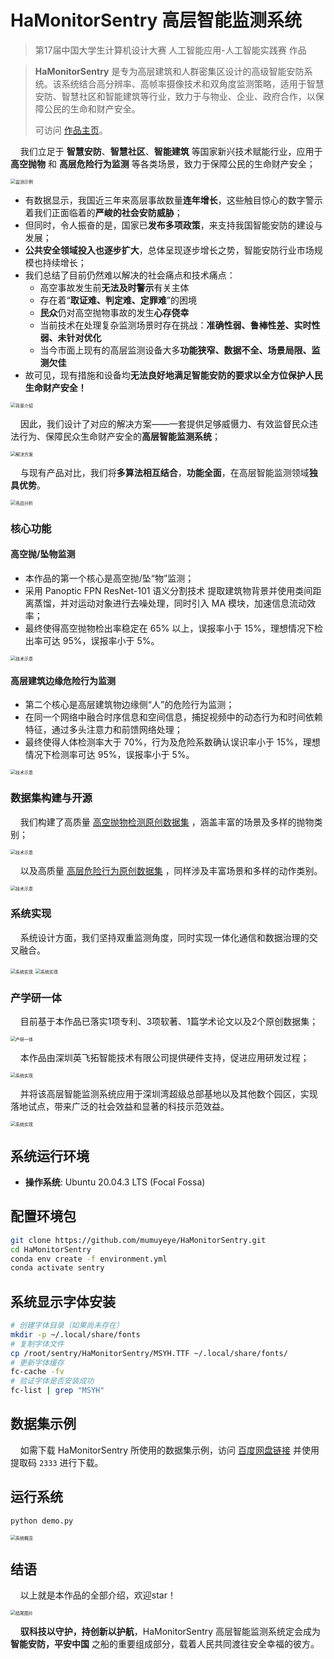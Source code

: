 # HaMonitorSentry 高层智能监测系统

> 第17届中国大学生计算机设计大赛 人工智能应用-人工智能实践赛 作品

> **HaMonitorSentry** 是专为高层建筑和人群密集区设计的高级智能安防系统。该系统结合高分辨率、高帧率摄像技术和双角度监测策略，适用于智慧安防、智慧社区和智能建筑等行业，致力于与物业、企业、政府合作，以保障公民的生命和财产安全。
>
> 可访问 [作品主页](https://mumuyeye.github.io/HaMonitorSentry/README.html)。

&nbsp;&nbsp;&nbsp;&nbsp;我们立足于 **智慧安防**、**智慧社区**、**智能建筑** 等国家新兴技术赋能行业，应用于 **高空抛物** 和 **高层危险行为监测** 等各类场景，致力于保障公民的生命财产安全；

<img src="image/README/1715679541656.png" alt="监测示例" style="zoom:50%;" />

- 有数据显示，我国近三年来高层事故数量**连年增长**，这些触目惊心的数字警示着我们正面临着的**严峻的社会安防威胁**；
- 但同时，令人振奋的是，国家已**发布多项政策**，来支持我国智能安防的建设与发展；
- **公共安全领域投入也逐步扩大**，总体呈现逐步增长之势，智能安防行业市场规模也持续增长；
- 我们总结了目前仍然难以解决的社会痛点和技术痛点：
  - 高空事故发生前**无法及时警示**有关主体
  - 存在着“**取证难、判定难、定罪难**”的困境
  - **民众**仍对高空抛物事故的发生**心存侥幸**
  - 当前技术在处理复杂监测场景时存在挑战：**准确性弱、鲁棒性差、实时性弱、未针对优化**
  - 当今市面上现有的高层监测设备大多**功能狭窄、数据不全、场景局限、监测欠佳**
- 故可见，现有措施和设备均**无法良好地满足智能安防的要求以全方位保护人民生命财产安全！**

<img src="image/README/背景_拼图.jpg" alt="背景介绍" style="zoom:50%;" />

&nbsp;&nbsp;&nbsp;&nbsp;因此，我们设计了对应的解决方案——一套提供足够威慑力、有效监督民众违法行为、保障民众生命财产安全的**高层智能监测系统**；

<img src="image/README/1715696975686.jpg" alt="解决方案" style="zoom:50%;" />

&nbsp;&nbsp;&nbsp;&nbsp;与现有产品对比，我们将**多算法相互结合**，**功能全面**，在高层智能监测领域**独具优势**。

<img src="image/README/1715697052594.jpg" alt="竞品分析" style="zoom:50%;" />

### 核心功能

#### 高空抛/坠物监测

- 本作品的第一个核心是高空抛/坠“物”监测；
- 采用 Panoptic FPN ResNet-101 语义分割技术 提取建筑物背景并使用类间距离蒸馏，并对运动对象进行去噪处理，同时引入 MA 模块，加速信息流动效率；
- 最终使得高空抛物检出率稳定在 65% 以上，误报率小于 15%，理想情况下检出率可达 95%，误报率小于 5%。

<img src="image/README/1715679635883.jpg" alt="技术示意" style="zoom:50%;" />

#### 高层建筑边缘危险行为监测

- 第二个核心是高层建筑物边缘侧“人”的危险行为监测；
- 在同一个网络中融合时序信息和空间信息，捕捉视频中的动态行为和时间依赖特征，通过多头注意力和前馈网络处理；
- 最终使得人体检测率大于 70%，行为及危险系数确认误识率小于 15%，理想情况下检测率可达 95%，误报率小于 5%。

<img src="image/README/1715679658779.jpg" alt="技术示意" style="zoom:50%;" />

### 数据集构建与开源

&nbsp;&nbsp;&nbsp;&nbsp;我们构建了高质量 [高空抛物检测原创数据集](https://pan.baidu.com/s/12ACPttrbEMglgN6v_PanEw?pwd=2333) ，涵盖丰富的场景及多样的抛物类别；

<img src="image/README/1715679712273.jpg" alt="技术示意" style="zoom:50%;" />

&nbsp;&nbsp;&nbsp;&nbsp;以及高质量 [高层危险行为原创数据集](https://pan.baidu.com/s/12ACPttrbEMglgN6v_PanEw?pwd=2333) ，同样涉及丰富场景和多样的动作类别。

<img src="image/README/1715679719404.jpg" alt="技术示意" style="zoom:50%;" />

### 系统实现

&nbsp;&nbsp;&nbsp;&nbsp;系统设计方面，我们坚持双重监测角度，同时实现一体化通信和数据治理的交叉融合。

<img src="image/README/1715679775194.jpg" alt="系统实现" style="zoom:50%;" />

<img src="image/README/1715699167031.jpg" alt="系统实现" style="zoom:50%;" />

### 产学研一体

&nbsp;&nbsp;&nbsp;&nbsp;目前基于本作品已落实1项专利、3项软著、1篇学术论文以及2个原创数据集；

<img src="image/README/1715697181278.png" alt="产研一体" style="zoom:50%;" />

&nbsp;&nbsp;&nbsp;&nbsp;本作品由深圳英飞拓智能技术有限公司提供硬件支持，促进应用研发过程；

<img src="image/README/1715679811207.jpg" alt="系统实现" style="zoom:50%;" />

&nbsp;&nbsp;&nbsp;&nbsp;并将该高层智能监测系统应用于深圳湾超级总部基地以及其他数个园区，实现落地试点，带来广泛的社会效益和显著的科技示范效益。

<img src="image/README/1715679817826.png" alt="系统实现" style="zoom:50%;" />

## 系统运行环境

- **操作系统**: Ubuntu 20.04.3 LTS (Focal Fossa)

## 配置环境包

```bash
git clone https://github.com/mumuyeye/HaMonitorSentry.git
cd HaMonitorSentry
conda env create -f environment.yml
conda activate sentry
```

## 系统显示字体安装

```bash
# 创建字体目录（如果尚未存在）
mkdir -p ~/.local/share/fonts
# 复制字体文件
cp /root/sentry/HaMonitorSentry/MSYH.TTF ~/.local/share/fonts/
# 更新字体缓存
fc-cache -fv
# 验证字体是否安装成功
fc-list | grep "MSYH"
```

## 数据集示例

&nbsp;&nbsp;&nbsp;&nbsp;如需下载 HaMonitorSentry 所使用的数据集示例，访问 [百度网盘链接](https://pan.baidu.com/s/12ACPttrbEMglgN6v_PanEw?pwd=2333) 并使用提取码 `2333` 进行下载。

## 运行系统

```bash
python demo.py
```

<img src="img/new_start.jpg" alt="系统概览" style="zoom:50%;" />


## 结语

&nbsp;&nbsp;&nbsp;&nbsp;以上就是本作品的全部介绍，欢迎star！

<img src="image/README/1715680450611.jpg" alt="结尾图片" style="zoom:50%;" />

&nbsp;&nbsp;&nbsp;&nbsp;**驭科技以守护，持创新以护航**，HaMonitorSentry 高层智能监测系统定会成为 **智能安防，平安中国** 之船的重要组成部分，载着人民共同渡往安全幸福的彼方。
